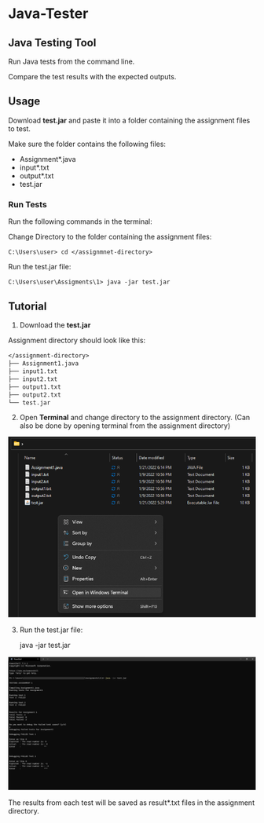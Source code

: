 # Java-Tester
## Java Testing Tool

Run Java tests from the command line.

Compare the test results with the expected outputs.

## Usage

Download **test.jar** and paste it into a folder containing the assignment files to test.

Make sure the folder contains the following files:
* Assignment*.java
* input*.txt
* output*.txt
* test.jar


### Run Tests

Run the following commands in the terminal:

Change Directory to the folder containing the assignment files:

    C:\Users\user> cd </assignmnet-directory>


Run the test.jar file:

    C:\Users\user\Assigments\1> java -jar test.jar


## Tutorial
1. Download the **test.jar**

Assignment directory should look like this:

    </assignment-directory>
    ├── Assignment1.java
    ├── input1.txt
    ├── input2.txt
    ├── output1.txt
    ├── output2.txt
    └── test.jar

2. Open **Terminal** and change directory to the assignment directory.
(Can also be done by opening terminal from the assignment directory)

![assignment-dir-cmd](https://github.com/punitarani/java-tester/blob/main/img/AssignmentDir.png?raw=true)

3. Run the test.jar file:


    java -jar test.jar


![test-jar-cmd](https://github.com/punitarani/java-tester/blob/main/img/TerminalTest.png?raw=true)


The results from each test will be saved as result*.txt files in the assignment directory.
